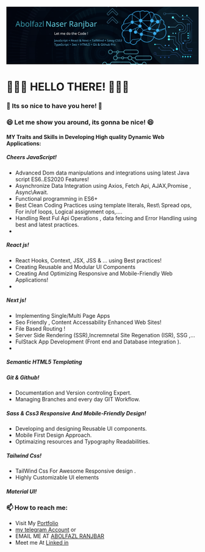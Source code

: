 ![Abolfazl ranjbar React & javascript WEBapp developer. ](https://github.com/Ranjbar1/Ranjbar1/blob/main/BluBanner.png)
<!--START_SECTION:activity-->
# 👋👋👋 HELLO THERE! 👋👋👋

### 🤝 Its so nice to have you here! 🤝

### 😄 Let me show you around, its gonna be nice! 😄

#### MY Traits and Skills in Developing High quality Dynamic Web Applications:

##### Cheers JavaScript!

- Advanced Dom data manipulations and integrations using latest Java script ES6..ES2020 Features!
- Asynchronize Data Integration using Axios, Fetch Api, AJAX,Promise , Async\Await.
- Functional programming in ES6+
- Best Clean Coding Practices using template literals, Rest\ Spread ops, For in/of loops, Logical assignment ops,....
- Handling Rest Ful Api Operations , data fetcing and Error Handling using best and latest practices.
-

##### React js!
- React Hooks, Context, JSX, JSS & ... using Best practices!
- Creating Reusable and Modular UI Components 
- Creating And Optimizing Responsive and Mobile-Friendly Web Applications!
-   
##### Next js!
- Implementing Single/Multi Page Apps 
- Seo Friendly , Content Accessability Enhanced Web Sites!
- File Based Routing !
- Server Side Rendering (SSR),Incremnetal Site Regenation (ISR), SSG ,...
- FulStack App Development (Front end and Database integration ).
- 
##### Semantic HTML5 Templating

##### Git & Github!
- Documentation and Version controling Expert.
- Managing Branches and every day GIT Workflow.
##### Sass & Css3 Responsive And Mobile-Friendly Design!
- Developing and designing Reusable UI components.
- Mobile First Design Approach.
- Optimaizing resources and Typography Readabilities. 
##### Tailwind Css!
- TailWind Css For Awesome Responsive design .
- Highly Customizable UI elements
##### Material UI!

### 📫 How to reach me:
- Visit My [Portfolio](https://abolfazl-ranjbar.netlify.app/) 
- [my telegram Account](https://t.me/abolfazl_legion) or
- EMAIL ME AT [ABOLFAZL RANJBAR](https://t.me/abolfazl_legion)
- Meet me At [Linked in](https://www.linkedin.com/in/abolfazl--ranjbar/)
